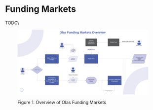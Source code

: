 # Funding Markets

TODO\


<figure><img src="../../.gitbook/assets/funding markets.png" alt=""><figcaption><p>Figure 1. Overview of Olas Funding Markets</p></figcaption></figure>
